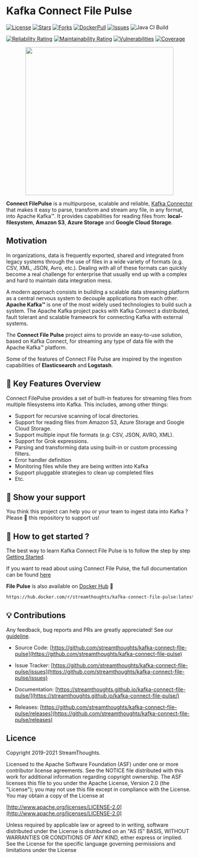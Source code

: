 # Kafka Connect File Pulse

[![License](https://img.shields.io/badge/License-Apache%202.0-blue.svg)](https://github.com/streamthoughts/kafka-connect-file-pulse/blob/master/LICENSE)
[![Stars](https://img.shields.io/github/stars/streamthoughts/kafka-connect-file-pulse)](https://img.shields.io/github/stars/streamthoughts/kafka-connect-file-pulse)
[![Forks](https://img.shields.io/github/forks/streamthoughts/kafka-connect-file-pulse)](https://img.shields.io/github/forks/streamthoughts/kafka-connect-file-pulse)
[![DockerPull](https://img.shields.io/docker/pulls/streamthoughts/kafka-connect-file-pulse)](https://img.shields.io/docker/pulls/streamthoughts/kafka-connect-file-pulse)
[![Issues](https://img.shields.io/github/issues/streamthoughts/kafka-connect-file-pulse)](https://img.shields.io/github/issues/streamthoughts/kafka-connect-file-pulse)
![Java CI Build](https://github.com/streamthoughts/kafka-connect-file-pulse/actions/workflows/build.yml/badge.svg)

[![Reliability Rating](https://sonarcloud.io/api/project_badges/measure?project=streamthoughts_kafka-connect-file-pulse&metric=reliability_rating)](https://sonarcloud.io/summary/new_code?id=streamthoughts_kafka-connect-file-pulse)
[![Maintainability Rating](https://sonarcloud.io/api/project_badges/measure?project=streamthoughts_kafka-connect-file-pulse&metric=sqale_rating)](https://sonarcloud.io/summary/new_code?id=streamthoughts_kafka-connect-file-pulse)
[![Vulnerabilities](https://sonarcloud.io/api/project_badges/measure?project=streamthoughts_kafka-connect-file-pulse&metric=vulnerabilities)](https://sonarcloud.io/summary/new_code?id=streamthoughts_kafka-connect-file-pulse)
[![Coverage](https://sonarcloud.io/api/project_badges/measure?project=streamthoughts_kafka-connect-file-pulse&metric=coverage)](https://sonarcloud.io/summary/new_code?id=streamthoughts_kafka-connect-file-pulse)

<p align="center">
  <img width="400" height="400" src="https://github.com/streamthoughts/kafka-connect-file-pulse/raw/master/assets/logo.png">
</p>

**Connect FilePulse** is a multipurpose, scalable and reliable, 
[Kafka Connector](http://kafka.apache.org/documentation.html#connect) that makes it easy to parse, transform and stream any file, in any format, into Apache Kafka™.
It provides capabilities for reading files from: **local-filesystem**, **Amazon S3**, **Azure Storage** and **Google Cloud Storage**. 

## Motivation

In organizations, data is frequently exported, shared and integrated from legacy systems through the use of
files in a wide variety of formats (e.g. CSV, XML, JSON, Avro, etc.). Dealing with all of these formats can
quickly become a real challenge for enterprise that usually end up with a complex and hard
to maintain data integration mess.
	
	
A modern approach consists in building a scalable data streaming platform as a central nervous
system to decouple applications from each other. **Apache Kafka™** is one of the most widely
used technologies to build such a system. The Apache Kafka project packs with Kafka Connect a distributed,
fault tolerant and scalable framework for connecting Kafka with external systems.

The **Connect File Pulse** project aims to provide an easy-to-use solution, based on Kafka Connect,
for streaming any type of data file with the Apache Kafka™ platform.

Some of the features of Connect File Pulse are inspired by the ingestion capabilities of **Elasticsearch** and **Logstash**.

## 🚀 Key Features Overview

Connect FilePulse provides a set of built-in features for streaming files from multiple filesystems into Kafka. This includes, among other things:

* Support for recursive scanning of local directories.
* Support for reading files from Amazon S3, Azure Storage and Google Cloud Storage.
* Support multiple input file formats (e.g: CSV, JSON, AVRO, XML).
* Support for Grok expressions.
* Parsing and transforming data using built-in or custom processing filters.
* Error handler definition
* Monitoring files while they are being written into Kafka
* Support pluggable strategies to clean up completed files
* Etc.

## 🙏 Show your support

You think this project can help you or your team to ingest data into Kafka ? 
Please 🌟 this repository to support us!

## 🏁 How to get started ?

The best way to learn Kafka Connect File Pulse is to follow the step by step [Getting Started](https://streamthoughts.github.io/kafka-connect-file-pulse/docs/getting-started/).

If you want to read about using Connect File Pulse, the full documentation can be found [here](https://streamthoughts.github.io/kafka-connect-file-pulse/)

**File Pulse** is also available on [Docker Hub](https://hub.docker.com/r/streamthoughts/kafka-connect-file-pulse) 🐳

```bash
https://hub.docker.com/r/streamthoughts/kafka-connect-file-pulse:latest
```

## 💡 Contributions

Any feedback, bug reports and PRs are greatly appreciated! See our [guideline](./CONTRIBUTING.md).

* Source Code: [https://github.com/streamthoughts/kafka-connect-file-pulse](https://github.com/streamthoughts/kafka-connect-file-pulse)
* Issue Tracker: [https://github.com/streamthoughts/kafka-connect-file-pulse/issues](https://github.com/streamthoughts/kafka-connect-file-pulse/issues)

* Documentation: [https://streamthoughts.github.io/kafka-connect-file-pulse/](https://streamthoughts.github.io/kafka-connect-file-pulse/)
* Releases: [https://github.com/streamthoughts/kafka-connect-file-pulse/releases](https://github.com/streamthoughts/kafka-connect-file-pulse/releases)

## Licence

Copyright 2019-2021 StreamThoughts.

Licensed to the Apache Software Foundation (ASF) under one or more contributor license agreements. See the NOTICE file distributed with this work for additional information regarding copyright ownership. The ASF licenses this file to you under the Apache License, Version 2.0 (the "License"); you may not use this file except in compliance with the License. You may obtain a copy of the License at

[http://www.apache.org/licenses/LICENSE-2.0](http://www.apache.org/licenses/LICENSE-2.0)

Unless required by applicable law or agreed to in writing, software distributed under the License is distributed on an "AS IS" BASIS, WITHOUT WARRANTIES OR CONDITIONS OF ANY KIND, either express or implied. See the License for the specific language governing permissions and limitations under the License